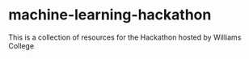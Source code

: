 # machine-learning-hackathon
This is a collection of resources for the Hackathon hosted by Williams College
